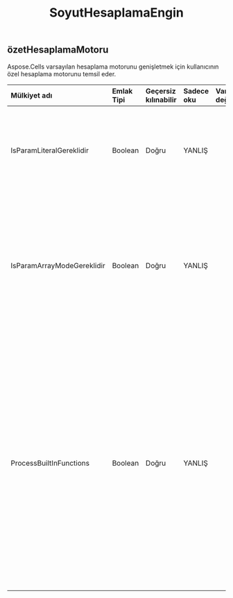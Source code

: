 ﻿---
title: SoyutHesaplamaEngin
second_title: Aspose.Cells Cloud Documen
type: docs
url: /tr/specification/model/abstractcalculationengine/
description: "Aspose.Cells Bulut modeli spesifikasyonu: AbstractCalculationEngine. Açma, oluşturma, düzenleme, bölme, birleştirme, karşılaştırma ve dönüştürme gibi özelliklerle Excel ve diğer elektronik tablo belgelerini zahmetsizce yönetin"
weight: 50
---
## **özetHesaplamaMotoru**

 Aspose.Cells varsayılan hesaplama motorunu genişletmek için kullanıcının özel hesaplama motorunu temsil eder.

| Mülkiyet adı| Emlak Tipi| Geçersiz kılınabilir| Sadece oku| Varsayılan değer| Tanım|
|:- |:- |:- |:- |:- |:- |
| IsParamLiteralGereklidir| Boolean| Doğru| YANLIŞ|| Bu motorun hesaplama yaparken parametrenin tam metnine ihtiyacı olup olmadığını gösterir. Varsayılan değer false'tur.|
| IsParamArrayModeGereklidir| Boolean| Doğru| YANLIŞ|| Bu motorun dizi modunda hesaplanması için parametreye ihtiyacı olup olmadığını gösterir. Varsayılan değer false'tur. Özel fonksiyonlar hesaplanırken gerekli ise bu özelliğin true olarak ayarlanması gerekir.|
| ProcessBuiltInFunctions| Boolean| Doğru| YANLIŞ||Yerleşik motor tarafından desteklenen yerleşik işlevlerin bu uygulama tarafından kontrol edilmesi ve işlenmesi gerekip gerekmediği. Varsayılan yanlıştır. Kullanıcının bazı yerleşik fonksiyonların hesaplama mantığını değiştirmesi gerekiyorsa bu özelliğin true olarak ayarlanması gerekir. Aksi halde lütfen performansın değerlendirilmesi için bu özelliği false olarak bırakın.|

